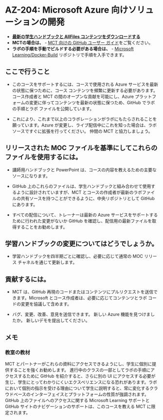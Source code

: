 ﻿# AZ-204: Microsoft Azure 向けソリューションの開発

- **[最新の学生ハンドブックと AllFiles コンテンツをダウンロードする](../../releases/latest)**
- **MCTの場合は、** - [MCT 向けの GitHub ユーザー ガイド](https://microsoftlearning.github.io/MCT-User-Guide-JA/)をご覧ください。
- **ラボの手順を手動でビルドする必要がある場合は、** - [Microsoft Learning/Docker-Build](https://github.com/MicrosoftLearning/Docker-Build) リポジトリで手順を入手できます。

## ここで行うこと

- このコースをサポートするには、コースで使用される Azure サービスを最新の状態に保つために、コース コンテンツを頻繁に更新する必要があります。  コース作成者と MCT の間のオープンな貢献を可能にし、Azure プラットフォームの変更に伴ってコンテンツを最新の状態に保つため、GitHub でラボの手順とラボ ファイルを公開しています。

- これにより、これまで以上のコラボレーションがラボにもたらされることを願っています。Azure が変更し、ライブ配信中にこれを知った場合は、ラボ ソースですぐに拡張を行ってください。  仲間の MCT と協力しましょう。

## リリースされた MOC ファイルを基準にしてこれらのファイルを使用するには。

- 講師用ハンドブックと PowerPoint は、コースの内容を教えるための主要なソースになります。

- GitHub 上のこれらのファイルは、学生ハンドブックと組み合わせて使用するように設計されていますが、MCT とコースの作成者が最新のラボファイルの共有ソースを持つことができるように、中央リポジトリとして GitHub にあります。

- すべての配信について、トレーナーは最新の Azure サービスをサポートするために行われた変更がないか GitHub を確認し、配信用の最新ファイルを取得することをお勧めします。

## 学習ハンドブックの変更についてはどうでしょうか。

- 学習ハンドブックを四半期ごとに確認し、必要に応じて通常の MOC リリース チャネルを通じて更新します。

## 貢献するには。

- MCT は、GitHub 再現のコードまたはコンテンツにプルリクエストを送信できます。Microsoft とコース作成者は、必要に応じてコンテンツとラボ コードの変更を協議して含めます。

- バグ、変更、改善、意見を送信できます。  新しい Azure 機能を見つけましたか。  新しいデモを提出してください。

## メモ

### 教室の教材

MCT とパートナーがこれらの資料にアクセスできるようにし、学生に個別に提供することを強くお勧めします。  進行中のクラスの一部としてラボの手順にアクセスするために GitHub を紹介すると、さらに別の UI にアクセスする必要が生じ、学生にとってわかりにくいエクスペリエンスになる恐れがあります。ラボにおいて個別の指示を受ける理由について学生に説明すると、常に変化するクラウドベースのインターフェイスとプラットフォームの性質が強調されます。GitHub 上のファイルへのアクセスに関する Microsoft Learning サポートと GitHub サイトのナビゲーションのサポートは、このコースを教える MCT に限定されます。
